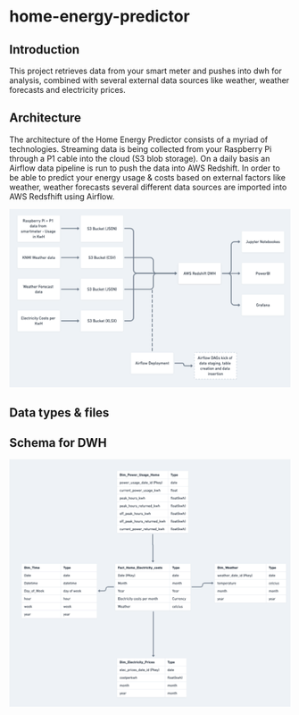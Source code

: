 # home-energy-predictor

## Introduction
This project retrieves data from your smart meter and pushes into dwh for analysis, combined with several external data sources like weather, weather forecasts and electricity prices. 


## Architecture
The architecture of the Home Energy Predictor consists of a myriad of technologies. Streaming data is being collected from your Raspberry Pi through a P1 cable into the cloud (S3 blob storage). On a daily basis an Airflow data pipeline is run to push the data into AWS Redshift. In order to be able to predict your energy usage & costs based on external factors like weather, weather forecasts several different data sources are imported into AWS Redsfhift using Airflow.

![Airflow Data pipeline](./architecture.png)

## Data types & files




## Schema for DWH

![Schema for DWH](./schema.png)